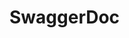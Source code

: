 # SwaggerDoc

<include repo_url="https://github.com/foliant-docs/foliantcontrib.swaggerdoc.git" path="README.md" sethead="2" nohead="true"></include>